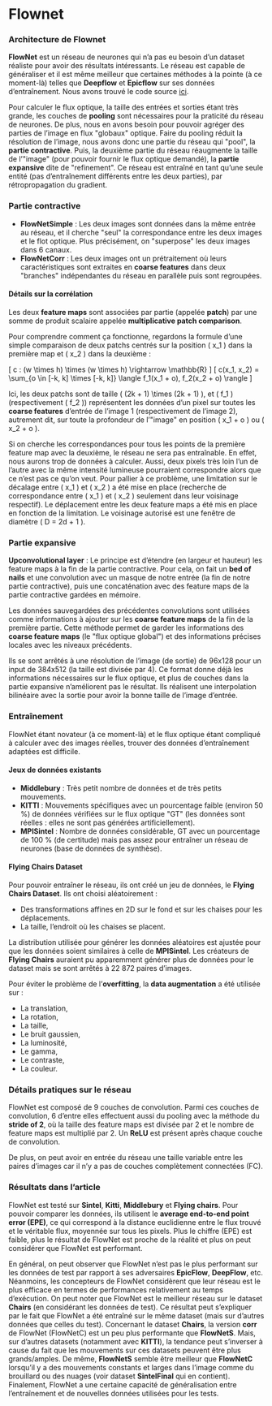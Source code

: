 # Flownet

### Architecture de Flownet

**FlowNet** est un réseau de neurones qui n’a pas eu besoin d’un dataset réaliste pour avoir des résultats intéressants. Le réseau est capable de généraliser et il est même meilleur que certaines méthodes à la pointe (à ce moment-là) telles que **Deepflow** et **Epicflow** sur ses données d’entraînement. Nous avons trouvé le code source [ici](#).

Pour calculer le flux optique, la taille des entrées et sorties étant très grande, les couches de **pooling** sont nécessaires pour la praticité du réseau de neurones. De plus, nous en avons besoin pour pouvoir agréger des parties de l’image en flux "globaux" optique. Faire du pooling réduit la résolution de l’image, nous avons donc une partie du réseau qui "pool", la **partie contractive**. Puis, la deuxième partie du réseau réaugmente la taille de l’"image" (pour pouvoir fournir le flux optique demandé), la **partie expansive** dite de "refinement". Ce réseau est entraîné en tant qu’une seule entité (pas d’entraînement différents entre les deux parties), par rétropropagation du gradient.

### Partie contractive

- **FlowNetSimple** : Les deux images sont données dans la même entrée au réseau, et il cherche "seul" la correspondance entre les deux images et le flot optique. Plus précisément, on "superpose" les deux images dans 6 canaux.
- **FlowNetCorr** : Les deux images ont un prétraitement où leurs caractéristiques sont extraites en **coarse features** dans deux "branches" indépendantes du réseau en parallèle puis sont regroupées.

#### Détails sur la corrélation

Les deux **feature maps** sont associées par partie (appelée **patch**) par une somme de produit scalaire appelée **multiplicative patch comparison**.

Pour comprendre comment ça fonctionne, regardons la formule d’une simple comparaison de deux patchs centrés sur la position \( x_1 \) dans la première map et \( x_2 \) dans la deuxième :

\[
c : (w \times h) \times (w \times h) \rightarrow \mathbb{R}
\]
\[
c(x_1, x_2) = \sum_{o \in [-k, k] \times [-k, k]} \langle f_1(x_1 + o), f_2(x_2 + o) \rangle
\]

Ici, les deux patchs sont de taille \( (2k + 1) \times (2k + 1) \), et \( f_1 \) (respectivement \( f_2 \)) représentent les données d’un pixel sur toutes les **coarse features** d’entrée de l’image 1 (respectivement de l’image 2), autrement dit, sur toute la profondeur de l’"image" en position \( x_1 + o \) ou \( x_2 + o \).

Si on cherche les correspondances pour tous les points de la première feature map avec la deuxième, le réseau ne sera pas entraînable. En effet, nous aurons trop de données à calculer. Aussi, deux pixels très loin l’un de l’autre avec la même intensité lumineuse pourraient correspondre alors que ce n’est pas ce qu’on veut. Pour pallier à ce problème, une limitation sur le décalage entre \( x_1 \) et \( x_2 \) a été mise en place (recherche de correspondance entre \( x_1 \) et \( x_2 \) seulement dans leur voisinage respectif). Le déplacement entre les deux feature maps a été mis en place en fonction de la limitation. Le voisinage autorisé est une fenêtre de diamètre \( D = 2d + 1 \).

### Partie expansive

**Upconvolutional layer** : Le principe est d’étendre (en largeur et hauteur) les feature maps à la fin de la partie contractive. Pour cela, on fait un **bed of nails** et une convolution avec un masque de notre entrée (la fin de notre partie contractive), puis une concaténation avec des feature maps de la partie contractive gardées en mémoire.

Les données sauvegardées des précédentes convolutions sont utilisées comme informations à ajouter sur les **coarse feature maps** de la fin de la première partie. Cette méthode permet de garder les informations des **coarse feature maps** (le "flux optique global") et des informations précises locales avec les niveaux précédents.

Ils se sont arrêtés à une résolution de l’image (de sortie) de 96x128 pour un input de 384x512 (la taille est divisée par 4). Ce format donne déjà les informations nécessaires sur le flux optique, et plus de couches dans la partie expansive n’améliorent pas le résultat. Ils réalisent une interpolation bilinéaire avec la sortie pour avoir la bonne taille de l’image d’entrée.

### Entraînement

FlowNet étant novateur (à ce moment-là) et le flux optique étant compliqué à calculer avec des images réelles, trouver des données d’entraînement adaptées est difficile.

#### Jeux de données existants

- **Middlebury** : Très petit nombre de données et de très petits mouvements.
- **KITTI** : Mouvements spécifiques avec un pourcentage faible (environ 50 %) de données vérifiées sur le flux optique "GT" (les données sont réelles : elles ne sont pas générées artificiellement).
- **MPISintel** : Nombre de données considérable, GT avec un pourcentage de 100 % (de certitude) mais pas assez pour entraîner un réseau de neurones (base de données de synthèse).

#### Flying Chairs Dataset

Pour pouvoir entraîner le réseau, ils ont créé un jeu de données, le **Flying Chairs Dataset**. Ils ont choisi aléatoirement :
- Des transformations affines en 2D sur le fond et sur les chaises pour les déplacements.
- La taille, l’endroit où les chaises se placent.

La distribution utilisée pour générer les données aléatoires est ajustée pour que les données soient similaires à celle de **MPISintel**. Les créateurs de **Flying Chairs** auraient pu apparemment générer plus de données pour le dataset mais se sont arrêtés à 22 872 paires d’images.

Pour éviter le problème de l’**overfitting**, la **data augmentation** a été utilisée sur :
- La translation,
- La rotation,
- La taille,
- Le bruit gaussien,
- La luminosité,
- Le gamma,
- Le contraste,
- La couleur.

### Détails pratiques sur le réseau

FlowNet est composé de 9 couches de convolution. Parmi ces couches de convolution, 6 d’entre elles effectuent aussi du pooling avec la méthode du **stride of 2**, où la taille des feature maps est divisée par 2 et le nombre de feature maps est multiplié par 2. Un **ReLU** est présent après chaque couche de convolution.

De plus, on peut avoir en entrée du réseau une taille variable entre les paires d’images car il n’y a pas de couches complètement connectées (FC).

### Résultats dans l’article

FlowNet est testé sur **Sintel**, **Kitti**, **Middlebury** et **Flying chairs**. Pour pouvoir comparer les données, ils utilisent le **average end-to-end point error (EPE)**, ce qui correspond à la distance euclidienne entre le flux trouvé et le véritable flux, moyennée sur tous les pixels. Plus le chiffre (EPE) est faible, plus le résultat de FlowNet est proche de la réalité et plus on peut considérer que FlowNet est performant.

En général, on peut observer que FlowNet n’est pas le plus performant sur les données de test par rapport à ses adversaires **EpicFlow**, **DeepFlow**, etc. Néanmoins, les concepteurs de FlowNet considèrent que leur réseau est le plus efficace en termes de performances relativement au temps d’exécution. On peut noter que FlowNet est le meilleur réseau sur le dataset **Chairs** (en considérant les données de test). Ce résultat peut s’expliquer par le fait que FlowNet a été entraîné sur le même dataset (mais sur d’autres données que celles du test). Concernant le dataset **Chairs**, la version **corr** de FlowNet (FlowNetC) est un peu plus performante que **FlowNetS**. Mais, sur d’autres datasets (notamment avec **KITTI**), la tendance peut s’inverser à cause du fait que les mouvements sur ces datasets peuvent être plus grands/amples. De même, **FlowNetS** semble être meilleur que **FlowNetC** lorsqu’il y a des mouvements constants et larges dans l’image comme du brouillard ou des nuages (voir dataset **SintelFinal** qui en contient). Finalement, FlowNet a une certaine capacité de généralisation entre l’entraînement et de nouvelles données utilisées pour les tests.